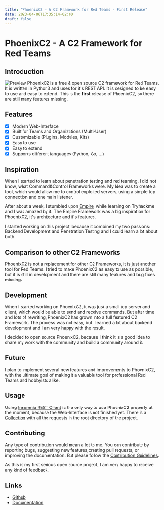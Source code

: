 ```yaml
---
title: "PhoenixC2 - A C2 Framework for Red Teams - First Release"
date: 2023-04-06T17:35:14+02:00
draft: false
---
```

<!-- this is a blog post -->

# PhoenixC2 - A C2 Framework for Red Teams

## Introduction
![Preview](/images/phoenixc2/web-interface.png)
PhoenixC2 is a free & open source C2 framework for Red Teams. It is written in Python3 
and uses for it's REST API. It is designed to be easy to use and easy to extend.
This is the **first** release of PhoenixC2, so there are still many features missing.

## Features
- [x] Modern Web-Interface
- [x] Built for Teams and Organizations (Multi-User)
- [x] Customizable (Plugins, Modules, Kits)
- [x] Easy to use
- [x] Easy to extend
- [x] Supports different languages (Python, Go, ...)

## Inspiration
When I started to learn about penetration testing and red teaming, I did not know, what Command&Control Frameworks were.
My Idea was to create a tool, which would allow me to control exploited servers, using a simple tcp connection and one main listener.

After about a week, I stumbled upon [Empire](https://github.com/BC-Security/Empire), while learning on Tryhackme and I was amazed by it. 
The Empire Framework was a big inspiration for PhoenixC2, it's architecture and it's features.

I started working on this project, because it combined my two passions: Backend Development and Penetration Testing and I could learn a lot about both.


## Comparison to other C2 Frameworks
PhoenixC2 is not a replacement for other C2 Frameworks, it is just another tool for Red Teams.
I tried to make PhoenixC2 as easy to use as possible, but it is still in development and there are still many features and bug fixes missing.

## Development
When I started working on PhoenixC2, it was just a small tcp server and client, which would be able to send and receive commands. But after time and lots of rewriting, PhoenixC2 has grown into a full featured C2 Framework.
The process was not easy, but I learned a lot about backend development and I am very happy with the result.

I decided to open source PhoenixC2, because I think it is a good idea to share my work with the community and build a community around it.

## Future
I plan to implement several new features and improvements to PhoenixC2, with the ultimate goal of making it a valuable tool for professional Red Teams and hobbyists alike. 

## Usage
Using [Insomnia REST Client](https://insomnia.rest/) is the only way to use PhoenixC2 properly at the moment, because the Web-Interface is not finished yet. There is a [Collection](https://github.com/screamz2k/PhoenixC2/blob/main/insomnia.json) with all the requests in the root directory of the project.

## Contributing
Any type of contribution would mean a lot to me. You can contribute by reporting bugs, suggesting new features,creating pull requests, or improving the documentation. But please follow the [Contribution Guidelines](https://github.com/screamz2k/PhoenixC2/blob/main/.github/CONTRIBUTING.md).

As this is my first serious open source project, I am very happy to receive any kind of feedback.

## Links
- [Github](https://github.com/screamz2k/PhoenixC2)
- [Documentation](https://screamz2k.gitbook.io/phoenixc2/)

